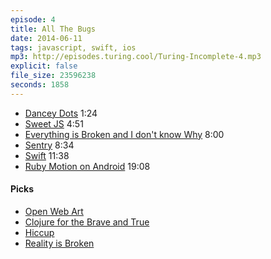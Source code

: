 ```yaml
---
episode: 4
title: All The Bugs
date: 2014-06-11
tags: javascript, swift, ios
mp3: http://episodes.turing.cool/Turing-Incomplete-4.mp3
explicit: false
file_size: 23596238
seconds: 1858
---
```



* [Dancey Dots](http://danceydots.com/) <span class="time">1:24</span>
* [Sweet JS](http://sweetjs.org/) <span class="time">4:51</span>
* [Everything is Broken and I don't know Why](https://speakerdeck.com/mattrobenolt/everything-is-broken-and-i-dont-know-why) <span class="time">8:00</span>
* [Sentry](https://getsentry.com/welcome/) <span class="time">8:34</span>
* [Swift](https://developer.apple.com/swift/) <span class="time">11:38</span>
* [Ruby Motion on Android](http://www.rubymotion.com/support/) <span class="time">19:08</span>

#### Picks

* [Open Web Art](https://github.com/whichlight/jsconf-open-web-art)
* [Clojure for the Brave and True](http://www.braveclojure.com)
* [Hiccup](https://github.com/weavejester/hiccup)
* [Reality is Broken](http://www.amazon.com/Reality-Is-Broken-Better-Change/dp/0143120611)
